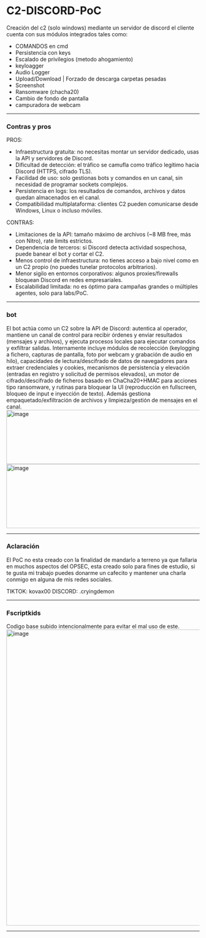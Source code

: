 # C2-DISCORD-PoC
Creación del c2 (solo windows) mediante un servidor de discord el cliente cuenta con sus módulos integrados tales como:

* COMANDOS en cmd
* Persistencia con keys
* Escalado de privilegios (metodo ahogamiento)
* keyloagger
* Audio Logger
* Upload/Download | Forzado de descarga carpetas pesadas
* Screenshot
* Ransomware (chacha20)
* Cambio de fondo de pantalla
* campuradora de webcam
---
### Contras y pros

PROS:
* Infraestructura gratuita: no necesitas montar un servidor dedicado, usas la API y servidores de Discord.
* Dificultad de detección: el tráfico se camufla como tráfico legítimo hacia Discord (HTTPS, cifrado TLS).
* Facilidad de uso: solo gestionas bots y comandos en un canal, sin necesidad de programar sockets complejos.
* Persistencia en logs: los resultados de comandos, archivos y datos quedan almacenados en el canal.
* Compatibilidad multiplataforma: clientes C2 pueden comunicarse desde Windows, Linux o incluso móviles.

CONTRAS:
* Limitaciones de la API: tamaño máximo de archivos (~8 MB free, más con Nitro), rate limits estrictos.
* Dependencia de terceros: si Discord detecta actividad sospechosa, puede banear el bot y cortar el C2.
* Menos control de infraestructura: no tienes acceso a bajo nivel como en un C2 propio (no puedes tunelar protocolos arbitrarios).
* Menor sigilo en entornos corporativos: algunos proxies/firewalls bloquean Discord en redes empresariales.
* Escalabilidad limitada: no es óptimo para campañas grandes o múltiples agentes, solo para labs/PoC.
---
### bot

El bot actúa como un C2 sobre la API de Discord: autentica al operador, mantiene un canal de control para recibir órdenes y enviar resultados (mensajes y archivos), y ejecuta procesos locales para ejecutar comandos y exfiltrar salidas. Internamente incluye módulos de recolección (keylogging a fichero, capturas de pantalla, foto por webcam y grabación de audio en hilo), capacidades de lectura/descifrado de datos de navegadores para extraer credenciales y cookies, mecanismos de persistencia y elevación (entradas en registro y solicitud de permisos elevados), un motor de cifrado/descifrado de ficheros basado en ChaCha20+HMAC para acciones tipo ransomware, y rutinas para bloquear la UI (reproducción en fullscreen, bloqueo de input e inyección de texto). Además gestiona empaquetado/exfiltración de archivos y limpieza/gestión de mensajes en el canal.
<img width="725" height="141" alt="image" src="https://github.com/user-attachments/assets/e8f23296-0174-49df-a354-4123cbbfd5ca" />
<img width="735" height="167" alt="image" src="https://github.com/user-attachments/assets/acd60398-09cd-4d52-a0f6-d181b7b06ee2" />

---
### Aclaración  

El PoC no esta creado con la finalidad de mandarlo a terreno ya que fallaria en muchos aspectos del OPSEC, esta creado solo para fines de estudio, si te gusta mi trabajo puedes donarme un cafecito y mantener una charla conmigo en alguna de mis redes sociales.

TIKTOK: kovax00 DISCORD: .cryingdemon


---
### Fscriptkids

Codigo base subido intencionalmente para evitar el mal uso de este.
<img width="1764" height="771" alt="image" src="https://github.com/user-attachments/assets/77b4a6bf-b170-4b73-ac2b-e17122684903" />

---
